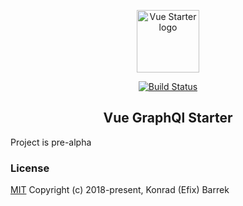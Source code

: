 <p align="center"><a href="https://vuejs.org" target="_blank" rel="noopener noreferrer"><img width="100" src="https://raw.githubusercontent.com/konradovsky/Vue_GraphQL/master/public/img/icons/android-chrome-192x192.png" alt="Vue Starter logo"></a></p>

<p align="center">
  <a href="https://travis-ci.org/konradovsky/Vue_graphQl"><img src="https://travis-ci.org/konradovsky/Vue_GraphQL.svg?branch=master" alt="Build Status"></a>
</p>

<h2 align="center">Vue GraphQl Starter</h2>

Project is pre-alpha

### License

[MIT](http://opensource.org/licenses/MIT)
Copyright (c) 2018-present, Konrad (Efix) Barrek
